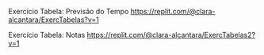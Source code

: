 Exercício Tabela: Previsão do Tempo
https://replit.com/@clara-alcantara/ExercTabelas?v=1

Exercício Tabela: Notas 
https://replit.com/@clara-alcantara/ExercTabelas2?v=1
